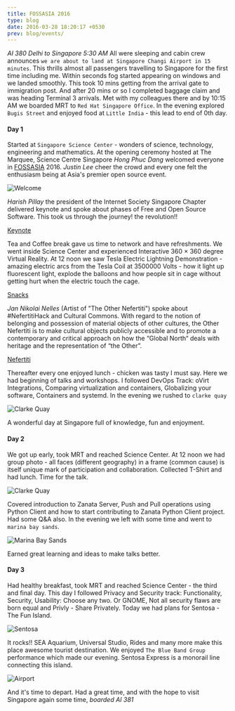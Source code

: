 ```yaml
---
title: FOSSASIA 2016
type: blog
date: 2016-03-28 18:20:17 +0530
prev: blog/events/
---
```


*AI 380 Delhi to Singapore 5:30 AM* All were sleeping and cabin crew announces `we are about to land at Singapore Changi Airport in 15 minutes`. This thrills almost all passengers travelling to Singapore for the first time including me. Within seconds fog started appearing on windows and we landed smoothly. This took 10 mins getting from the arrival gate to immigration post. And after 20 mins or so I completed baggage claim and was heading Terminal 3 arrivals. Met with my colleagues there and by 10:15 AM we boarded MRT to `Red Hat Singapore Office`. In the evening explored `Bugis Street` and enjoyed food at `Little India` - this lead to end of 0th day.

<!--more-->

#### Day 1

Started at `Singapore Science Center` - wonders of science, technology, engineering and mathematics. At the opening ceremony hosted at The Marquee, Science Centre Singapore *Hong Phuc Dang* welcomed everyone in [FOSSASIA](http://fossasia.org/) 2016. *Justin Lee* cheer the crowd and every one felt the enthusiasm being at Asia's premier open source event.

![Welcome](https://raw.githubusercontent.com/sundeep-co-in/sundeep-co-in.github.io/source/source/images/fossasia2016/IMG_2850.JPG)

*Harish Pillay* the president of the Internet Society Singapore Chapter delivered keynote and spoke about phases of Free and Open Source Software. This took us through the journey! the revolution!!

[Keynote](https://raw.githubusercontent.com/sundeep-co-in/sundeep-co-in.github.io/source/source/images/fossasia2016/IMG_2851.JPG)

Tea and Coffee break gave us time to network and have refreshments. We went inside Science Center and experienced Interactive 360 × 360 degree Virtual Reality. At 12 noon we saw Tesla Electric Lightning Demonstration - amazing electric arcs from the Tesla Coil at 3500000 Volts - how it light up fluorescent light, explode the balloons and how people sit in cage without getting hurt when the electric touch the cage.

[Snacks](https://raw.githubusercontent.com/sundeep-co-in/sundeep-co-in.github.io/source/source/images/fossasia2016/IMG_2853.JPG)

*Jan Nikolai Nelles* (Artist of "The Other Nefertiti") spoke about #NefertitiHack and Cultural Commons. With regard to the notion of belonging and possession of material objects of other cultures, the Other Nefertiti is to make cultural objects publicly accessible and to promote a contemporary and critical approach on how the “Global North“ deals with heritage and the representation of “the Other”.

[Nefertiti](https://raw.githubusercontent.com/sundeep-co-in/sundeep-co-in.github.io/source/source/images/fossasia2016/IMG_2854.JPG)

Thereafter every one enjoyed lunch - chicken was tasty I must say. Here we had beginning of talks and workshops. I followed DevOps Track: oVirt Integrations, Comparing virtualization and containers, Globalizing your software, Containers and systemd. In the evening we rushed to `clarke quay`

![Clarke Quay](https://raw.githubusercontent.com/sundeep-co-in/sundeep-co-in.github.io/source/source/images/fossasia2016/IMG_2867.JPG)

A wonderful day at Singapore full of knowledge, fun and enjoyment.

#### Day 2

We got up early, took MRT and reached Science Center. At 12 noon we had group photo - all faces (different geography) in a frame (common cause) is itself unique mark of participation and collaboration. Collected T-Shirt and had lunch. Time for the talk.

![Clarke Quay](https://raw.githubusercontent.com/sundeep-co-in/sundeep-co-in.github.io/source/source/images/fossasia2016/IMG_2860.JPG)

Covered introduction to Zanata Server, Push and Pull operations using Python Client and how to start contributing to Zanata Python Client project. Had some Q&A also. In the evening we left with some time and went to `marina bay sands`.

![Marina Bay Sands](https://raw.githubusercontent.com/sundeep-co-in/sundeep-co-in.github.io/source/source/images/fossasia2016/IMG_3025.JPG)

Earned great learning and ideas to make talks better.

#### Day 3

Had healthy breakfast, took MRT and reached Science Center - the third and final day. This day I followed Privacy and Security track: Functionality, Security, Usability: Choose any two. Or GNOME, Not all security flaws are born equal and Privly - Share Privately. Today we had plans for Sentosa - The Fun Island.

![Sentosa](https://raw.githubusercontent.com/sundeep-co-in/sundeep-co-in.github.io/source/source/images/fossasia2016/IMG_2902.JPG)

It rocks!! SEA Aquarium, Universal Studio, Rides and many more make this place awesome tourist destination. We enjoyed `The Blue Band Group` performance which made our evening. Sentosa Express is a monorail line connecting this island.

![Airport](https://raw.githubusercontent.com/sundeep-co-in/sundeep-co-in.github.io/source/source/images/fossasia2016/IMG_3049.JPG)

And it's time to depart. Had a great time, and with the hope to visit Singapore again some time, *boarded AI 381* 
